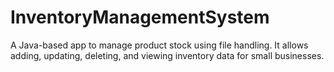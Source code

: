# InventoryManagementSystem
A Java-based app to manage product stock using file handling. It allows adding, updating, deleting, and viewing inventory data for small businesses.
